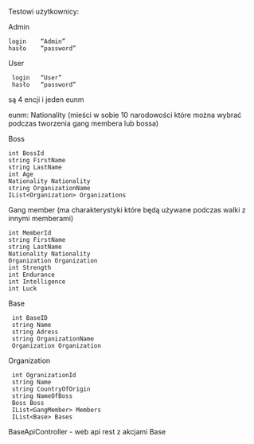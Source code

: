 
Testowi użytkownicy:

Admin

    login    “Admin” 
    hasło    “password”
User

     login   “User”
     hasło   “password”

są 4 encji i jeden eunm

eunm: Nationality (mieści w sobie 10 narodowości które można wybrać podczas tworzenia gang membera lub bossa)

Boss

    int BossId 
    string FirstName 
    string LastName 
    int Age 
    Nationality Nationality 
    string OrganizationName 
    IList<Organization> Organizations 

Gang member (ma charakterystyki które będą używane podczas walki z innymi memberami)
 
    int MemberId 
    string FirstName 
    string LastName 
    Nationality Nationality 
    Organization Organization
    int Strength 
    int Endurance 
    int Intelligence 
    int Luck 

Base

     int BaseID 
     string Name 
     string Adress 
     string OrganizationName 
     Organization Organization 

Organization 

     int OgranizationId 
     string Name 
     string CountryOfOrigin 
     string NameOfBoss 
     Boss Boss 
     IList<GangMember> Members 
     IList<Base> Bases 


BaseApiController - web api rest z akcjami Base

